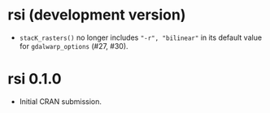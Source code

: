# rsi (development version)

* `stacK_rasters()` no longer includes `"-r", "bilinear"` in its default value
  for `gdalwarp_options` (#27, #30). 

# rsi 0.1.0

* Initial CRAN submission.
